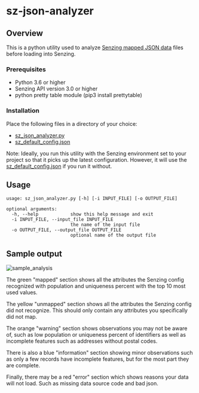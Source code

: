# sz-json-analyzer

## Overview

This is a python utility used to analyze [Senzing mapped JSON data] files before loading into Senzing.

### Prerequisites

- Python 3.6 or higher
- Senzing API version 3.0 or higher
- python pretty table module (pip3 install prettytable)

### Installation

Place the following files in a directory of your choice:

- [sz_json_analyzer.py]
- [sz_default_config.json]

Note: Ideally, you run this utility with the Senzing environment set to your project so that it picks up the latest configuration. However, it will use the [sz_default_config.json] if you run it without.

## Usage

```console
usage: sz_json_analyzer.py [-h] [-i INPUT_FILE] [-o OUTPUT_FILE]

optional arguments:
  -h, --help            show this help message and exit
  -i INPUT_FILE, --input_file INPUT_FILE
                        the name of the input file
  -o OUTPUT_FILE, --output_file OUTPUT_FILE
                        optional name of the output file
```

## Sample output

![sample_analysis]

The green "mapped" section shows all the attributes the Senzing config recognized with population and uniqueness percent with the top 10 most used values.

The yellow "unmapped" section shows all the attributes the Senzing config did not recognize. This should only contain any attributes you specifically did not map.

The orange "warning" section shows observations you may not be aware of, such as low population or uniqueness percent of identifiers as well as incomplete features such as addresses without postal codes.

There is also a blue "information" section showing minor observations such as only a few records have incomplete features, but for the most part they are complete.

Finally, there may be a red "error" section which shows reasons your data will not load. Such as missing data source code and bad json.

[Senzing mapped JSON data]: https://senzing.zendesk.com/hc/en-us/articles/231925448-Generic-Entity-Specification
[sz_json_analyzer.py]: sz_json_analyzer.py
[sz_default_config.json]: sz_default_config.json
[sample_analysis]: images/sample_analysis.jpg
